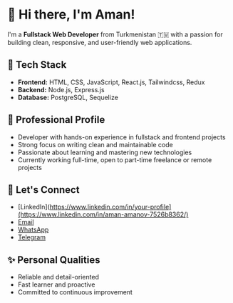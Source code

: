 # 👋 Hi there, I'm Aman!

I'm a **Fullstack Web Developer** from Turkmenistan 🇹🇲 with a passion for building clean, responsive, and user-friendly web applications.

## 🚀 Tech Stack
- **Frontend:** HTML, CSS, JavaScript, React.js, Tailwindcss, Redux
- **Backend:** Node.js, Express.js
- **Database:** PostgreSQL, Sequelize

## 💼 Professional Profile
- Developer with hands-on experience in fullstack and frontend projects
- Strong focus on writing clean and maintainable code
- Passionate about learning and mastering new technologies
- Currently working full-time, open to part-time freelance or remote projects

## 🔗 Let's Connect
- [LinkedIn](https://www.linkedin.com/in/your-profile](https://www.linkedin.com/in/aman-amanov-7526b8362/)
- [Email](mailto:amanov5190@gmail.com)
- [WhatsApp](https://wa.me/+99363855187)
- [Telegram](https://t.me/webuser57)

## ✨ Personal Qualities
- Reliable and detail-oriented
- Fast learner and proactive
- Committed to continuous improvement
